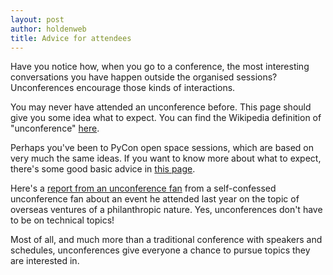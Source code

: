 ```yaml
---
layout: post
author: holdenweb
title: Advice for attendees
---
```

Have you notice how, when you go to a conference, the most interesting conversations you have happen outside the organised sessions?
Unconferences encourage those kinds of interactions.

You may never have attended an unconference before. This page should give you some idea what to expect.
You can find the Wikipedia definition of "unconference" [here](https://en.wikipedia.org/wiki/Unconference).

Perhaps you've been to PyCon open space sessions, which are based on very much the same ideas.
If you want to know more about what to expect, there's some good basic advice in
[this page](https://unconference.net/unconferencing-how-to-prepare-to-attend-an-unconference-2/).

Here's a [report from an unconference fan](https://benyeoh.substack.com/p/why-unconference)
from a self-confessed unconference fan about an event he attended last year
on the topic of overseas ventures of a philanthropic nature.
Yes, unconferences don't have to be on technical topics!

Most of all, and much more than a traditional conference with speakers and schedules,
unconferences give everyone a chance to pursue topics they are interested in.
